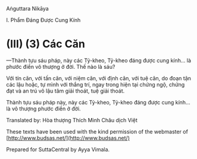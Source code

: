  

Aṅguttara Nikāya

I. Phẩm Ðáng Ðược Cung Kính

# (III) (3) Các Căn

—Thành tựu sáu pháp, này các Tỷ-kheo, Tỷ-kheo đáng được cung kính... là phước điền vô thượng ở đời. Thế nào là sáu?

Với tín căn, với tấn căn, với niệm căn, với định căn, với tuệ căn, do đoạn tận các lậu hoặc, tự mình với thắng trí, ngay trong hiện tại chứng ngộ, chứng đạt và an trú vô lậu tâm giải thoát, tuệ giải thoát.

Thành tựu sáu pháp này, này các Tỷ-kheo, Tỷ-kheo đáng được cung kính... là vô thượng phước điền ở đời.

Translated by: Hòa thượng Thích Minh Châu dịch Việt

These texts have been used with the kind permission of the webmaster of [http://www.budsas.net/](http://www.budsas.net/)

Prepared for SuttaCentral by Ayya Vimala.